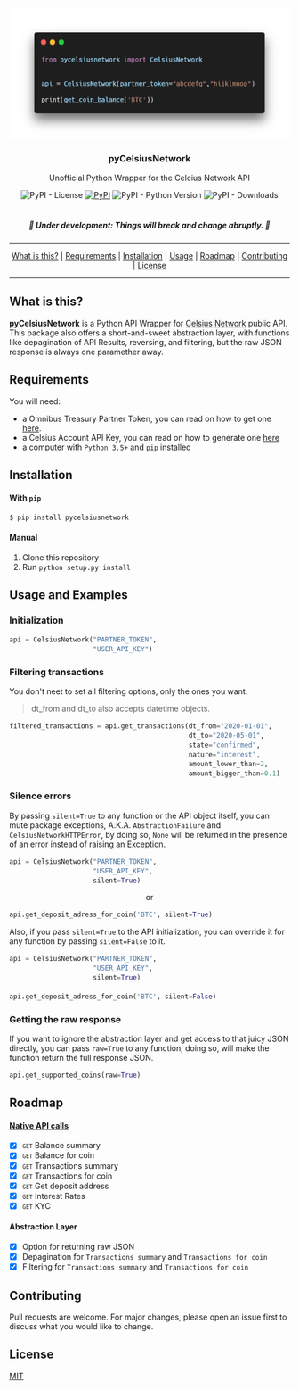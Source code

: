 <div align="center">
	<a href="https://pypi.org/project/pycelsiusnetwork/" target="_blank">
    	<img alt="pyCelsiusNetwork Example" title="pyCelsiusNetwork" src="./.github/images/header.png" />
    </a>
    </div>

<h3 align="center">pyCelsiusNetwork</h3>
<p align="center">Unofficial Python Wrapper for the Celcius Network API</p>

<div align="center">
  <img alt="PyPI - License" src="https://img.shields.io/pypi/l/pycelsiusnetwork?style=for-the-badge">
  <a href="https://pypi.org/project/pycelsiusnetwork/" target="_blank"><img alt="PyPI" src="https://img.shields.io/pypi/v/pycelsiusnetwork?style=for-the-badge"></a>
  <img alt="PyPI - Python Version" src="https://img.shields.io/pypi/pyversions/pycelsiusnetwork?style=for-the-badge">
  <img alt="PyPI - Downloads" src="https://img.shields.io/badge/dynamic/json?style=for-the-badge&color=303f9f&maxAge=86400&label=downloads&query=$.total_downloads&url=https://api.pepy.tech/api/projects/pycelsiusnetwork">
</div>

<br/>

<h5 align="center"> 
🚧 Under development: Things will break and change abruptly. 🚧
</h5>

---

<p align="center">
    <a href="#what-is-this">What is this?</a> |
    <a href="#requirements">Requirements</a> |
    <a href="#installation">Installation</a> |
    <a href="#usage">Usage</a> |
    <a href="#roadmap">Roadmap</a> |
    <a href="#contributing">Contributing</a> |
    <a href="#license">License</a>
</p>

---

## What is this?
**pyCelsiusNetwork** is a Python API Wrapper for [Celsius Network](https://celsius.network/) public API.
This package also offers a short-and-sweet abstraction layer, with functions like depagination of API Results, reversing, and filtering, but the raw JSON response is always one paramether away.

## Requirements
You will need:
 - a Omnibus Treasury Partner Token, you can read on how to get one [here](https://developers.celsius.network/omnibus-treasury.html).
 - a Celsius Account API Key, you can read on how to generate one [here](https://developers.celsius.network/createAPIKey.html)
 - a computer with ``Python 3.5+`` and ``pip`` installed

## Installation
#### With ``pip``

```
$ pip install pycelsiusnetwork
```

#### Manual

1. Clone this repository
2. Run ```python setup.py install```

## Usage and Examples

### Initialization
```python
api = CelsiusNetwork("PARTNER_TOKEN",
                     "USER_API_KEY")
```

### Filtering transactions
You don't neet to set all filtering options, only the ones you want.
> dt_from and dt_to also accepts datetime objects.
>
```python
filtered_transactions = api.get_transactions(dt_from="2020-01-01",
                                             dt_to="2020-05-01",
                                             state="confirmed",
                                             nature="interest",
                                             amount_lower_than=2,
                                             amount_bigger_than=0.1)
```

### Silence errors
By passing `silent=True` to any function or the API object itself, you can mute package exceptions, A.K.A. `AbstractionFailure` and `CelsiusNetworkHTTPError`, by doing so, `None` will be returned in the presence of an error instead of raising an Exception.

```python
api = CelsiusNetwork("PARTNER_TOKEN",
                     "USER_API_KEY",
                     silent=True)
```

<p align="center">or</p>

```python
api.get_deposit_adress_for_coin('BTC', silent=True)
```

Also, if you pass ``silent=True`` to the API initialization, you can override it for any function by passing ``silent=False`` to it.

```python
api = CelsiusNetwork("PARTNER_TOKEN",
                     "USER_API_KEY",
                     silent=True)

api.get_deposit_adress_for_coin('BTC', silent=False)
```

### Getting the raw response
If you want to ignore the abstraction layer and get access to that juicy JSON directly, you can pass ``raw=True`` to any function, doing so, will make the function return the full response JSON.

```python
api.get_supported_coins(raw=True)
```

## Roadmap

#### [Native API calls](https://documenter.getpostman.com/view/4207695/Rzn6v2mZ?version=latest#83677182-2cc9-4198-b574-77ad0862237b)
- [x] <small>``GET``</small> Balance summary
- [x] <small>``GET``</small> Balance for coin
- [x] <small>``GET``</small> Transactions summary
- [x] <small>``GET``</small> Transactions for coin
- [x] <small>``GET``</small> Get deposit address
- [x] <small>``GET``</small> Interest Rates
- [x] <small>``GET``</small> KYC

#### Abstraction Layer
- [x] Option for returning raw JSON
- [x] Depagination for ``Transactions summary`` and ``Transactions for coin``
- [x] Filtering for ``Transactions summary`` and ``Transactions for coin``

## Contributing
Pull requests are welcome. For major changes, please open an issue first to discuss what you would like to change.

<!-- Please make sure to update tests as appropriate. -->

## License
[MIT](https://choosealicense.com/licenses/mit/)